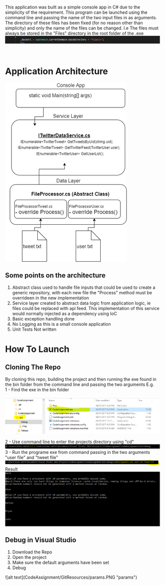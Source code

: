 This application was built as a simple console app in C# due to the simplicity of the requirement. This program can be launched using the command line and passing the name of the two input files in as arguments. The directory of these files has been fixed (for no reason other than simplicity) and only the name of the files can be changed. I.e The files must always be stored in the "Files" directory in the root folder of the .exe
![alt text](CodeAssignment/GitResources/Fixedpath.PNG "Fixedpath")

<br/>
<h1>Application Architecture</h1>

![alt text](CodeAssignment/GitResources/ArchDiagram.png "Application Architecture")

<h2>Some points on the architecture</h2>
<ol>
  <li>Abstract class used to handle file inputs that could be used to create a generic repository, with each new file the "Process" method must be overrideen in the new implementation</li>
  <li>Service layer created to abstract data logic from application logic, ie files could be replaced with api feed. This implementation of this service would normally injected as a dependency using IoC</li>
  <li>Basic exception handling done</li>
  <li>No Logging as this is a small console application</li>
  <li>Unit Tests Not written</li>
</ol>

<h1>How To Launch</h1>

<h2>Cloning The Repo</h2>
By cloning this repo, building the project and then running the exe found in the bin folder from the command line and passing the two arguments
E.g. <br/>
1 - Find the exe in the bin folder <br/>

![alt text](CodeAssignment/GitResources/Bin.PNG "bin")

2 - Use command line to enter the projects directory using "cd" <br/>
![alt text](CodeAssignment/GitResources/cmd1.PNG "cmd1")
3 - Run the programe exe from command passing in the two arguments "user file" and "tweet file" <br/>
![alt text](CodeAssignment/GitResources/cmd2.PNG "cmd2")
Result <br/>
![alt text](CodeAssignment/GitResources/cmd3.PNG "cmd3")

<h2>Debug in Visual Studio</h2>
<ol>
  <li>Download the Repo</li>
  <li>Open the project</li>
  <li>Make sure the default arguments have been set</li>
  <li>Debug</li>
</ol>
![alt text](CodeAssignment/GitResources/params.PNG "params")